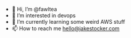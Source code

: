 - 👋 Hi, I’m @fawltea
- 👀 I’m interested in devops
- 🌱 I’m currently learning some weird AWS stuff
- 📫 How to reach me hello@jakestocker.com

<!---
fawltea/fawltea is a ✨ special ✨ repository because its `README.md` (this file) appears on your GitHub profile.
You can click the Preview link to take a look at your changes.
--->
